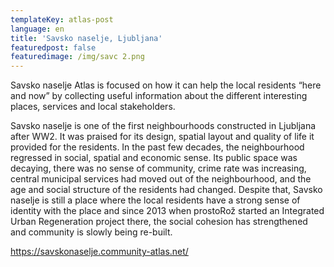 ```yaml
---
templateKey: atlas-post
language: en
title: 'Savsko naselje, Ljubljana'
featuredpost: false
featuredimage: /img/savc 2.png
---
```

Savsko naselje Atlas is focused on how it can help the local residents “here and now” by collecting useful information about the different interesting places, services and local stakeholders. <!-- end -->

Savsko naselje is one of the first neighbourhoods constructed in Ljubljana after WW2. It was praised for its design, spatial layout and quality of life it provided for the residents. In the past few decades, the neighbourhood regressed in social, spatial and economic sense. Its public space was decaying, there was no sense of community, crime rate was increasing, central municipal services had moved out of the neighbourhood, and the age and social structure of the residents had changed. Despite that, Savsko naselje is still a place where the local residents have a strong sense of identity with the place and since 2013 when prostoRož started an Integrated Urban Regeneration project there, the social cohesion has strengthened and community is slowly being re-built.

https://savskonaselje.community-atlas.net/

